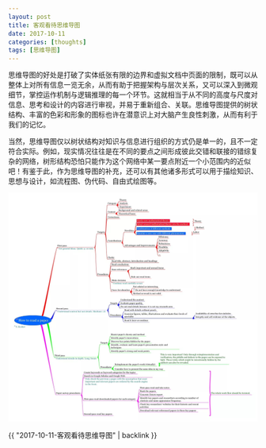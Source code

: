 ```yaml
---
layout: post
title: 客观看待思维导图
date: 2017-10-11
categories: [thoughts]
tags: [思维导图]
---
```


思维导图的好处是打破了实体纸张有限的边界和虚拟文档中页面的限制，既可以从整体上对所有信息一览无余，从而有助于把握架构与层次关系，又可以深入到微观细节，掌控运作机制与逻辑推理的每一个环节。这就相当于从不同的高度与尺度对信息、思考和设计的内容进行审视，并易于重新组合、关联。思维导图提供的树状结构、丰富的色彩和形象的图标也许在潜意识上对大脑产生良性刺激，从而有利于我们的记忆。

当然，思维导图仅以树状结构对知识与信息进行组织的方式仍是单一的，且不一定符合实际。例如，现实情况往往是在不同的要点之间形成彼此交错和联接的错综复杂的网络，树形结构恐怕只能作为这个网络中某一要点附近一个小范围内的近似吧！有鉴于此，作为思维导图的补充，还可以有其他诸多形式可以用于描绘知识、思想与设计，如流程图、伪代码、自由式绘图等。

![](/figures/p45882915.jpg)

{{ "2017-10-11-客观看待思维导图" | backlink }}

